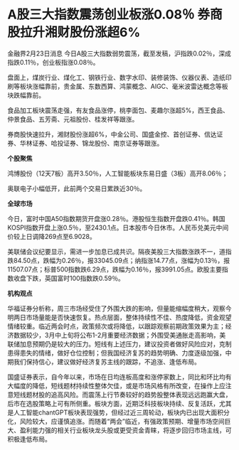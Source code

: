 # A股三大指数震荡创业板涨0.08％ 券商股拉升湘财股份涨超6%

金融界2月23日消息 今日A股三大指数弱势震荡，截至发稿，沪指跌0.02％，深成指跌0.11％，创业板指涨0.08％。

盘面上，煤炭行业、煤化工、钢铁行业、数字水印、装修装饰、仪器仪表、造纸印刷等板块涨幅靠前，贵金属、东数西算、鸿蒙概念、AIGC、毫米波雷达概念等板块跌幅靠前。

食品加工板块震荡走强，有友食品涨停，桃李面包、麦趣尔涨超5%，西王食品、仲景食品、五芳斋、元祖股份、桂发祥等跟涨。

券商股快速拉升，湘财股份涨超6%，中金公司、国盛金控、首创证券、信达证券、华林证券、哈投证券、锦龙股份、南京证券等跟涨。

**个股聚焦**

鸿博股份（12天7板）高开3.50％，人工智能板块东易日盛（3板）高开8.06％；

奥联电子小幅低开，此前两个交易日累跌近30％。

**全球市场**

今日，富时中国A50指数期货开盘涨0.28％。港股恒生指数开盘跌0.41％。韩国KOSPI指数开盘上涨0.5％，至2430.1点。日本股市今日休市。人民币兑美元中间价较上日调降269点至6.9028。

美联储会议纪要显示，需进一步加息已成共识。隔夜美股三大指数涨跌不一，道指跌84.50点，跌幅为0.26％，报33045.09点；纳指涨14.77点，涨幅为0.13％，报11507.07点；标普500指数跌6.29点，跌幅为0.16％，报3991.05点。欧股主要指数收盘下跌，英国富时100指数跌0.59％。

**机构观点**

华福证券分析称，周三市场经受住了外围大跌的影响，但量能缩幅度稍大，观察今明两日市场量能是否快速恢复。热点层面，整体持续性不佳、热度降低，资金观望情绪较重。临近两会时点，政策频次或将降低，以跟踪观察前期政策效果为主；经济数据较少，3月中上旬将公布1-2月重要经济数据；外围受美通胀走高影响，美联储加息预期仍是较大的压力。短线有上述压力，建议投资者做好风险应对，克制患得患失的情绪，做好仓位控制；但我国经济复苏的趋势明确、力度逐级加强，中期我们保持信心，建议做好经济复苏主线的跟踪，不追涨、逢低布局。

国盛证券表示，自今年以来，市场在日均连板高度和涨停家数上，同比和环比均有大幅度的降低，短线题材持续性整体欠佳，或是市场风格有所改变，在操作上应注意短线题材股的追高风险。而震荡上行节奏较好的趋势股整体表现远远跑赢大盘，后市在选股策略上可有所侧重。板块方面，近期泛科技板块持续、反复活跃，尤其是人工智能chantGPT板块表现强势，但经过近三周轮动，板块内已出现大面积分化，风险较大，应谨慎追涨。而随着“两会”临近，有强政策预期、增量市场空间巨大、盈利能力强的相关行业板块龙头股或更受资金青睐，将逐步回归市场主线，可积极逢低布局。

